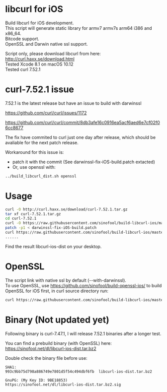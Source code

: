 libcurl for iOS
=================
Build libcurl for iOS development.  
This script will generate static library for armv7 armv7s arm64 i386 and x86_64.  
Bitcode support.  
OpenSSL and Darwin native ssl support.  
  
Script only, please download libcurl from here: http://curl.haxx.se/download.html  
Tested Xcode 8.1 on macOS 10.12  
Tested curl 7.52.1

curl-7.52.1 issue
=================
7.52.1 is the latest release but have an issue to build with darwinssl

https://github.com/curl/curl/issues/1172

https://github.com/curl/curl/commit/8db3afe16c0916ea5acf6aed6e7cf02f06cc8677

The fix have commited to curl just one day after release, which should be avaliable for the next patch release.

Workaround for this issue is:
- patch it with the commit (See darwinssl-fix-iOS-build.patch extacted)
- Or, use openssl with:

```bash
../build_libcurl_dist.sh openssl
```

Usage
=================

```bash
curl -O http://curl.haxx.se/download/curl-7.52.1.tar.gz
tar xf curl-7.52.1.tar.gz
cd curl-7.52.1
curl -O https://raw.githubusercontent.com/sinofool/build-libcurl-ios/master/darwinssl-fix-iOS-build.patch
patch -p1 < darwinssl-fix-iOS-build.patch
curl https://raw.githubusercontent.com/sinofool/build-libcurl-ios/master/build_libcurl_dist.sh | bash
......
```

Find the result libcurl-ios-dist on your desktop.

OpenSSL
=================
The script link with native ssl by default (--with-darwinssl).  
To use OpenSSL, use https://github.com/sinofool/build-openssl-ios/ to build OpenSSL for iOS first, in curl source directory run:

```bash
curl https://raw.githubusercontent.com/sinofool/build-libcurl-ios/master/build_libcurl_dist.sh openssl |bash
```

Binary (Not updated yet)
=================
Following binary is curl-7.47.1, I will release 7.52.1 binaries after a longer test.

You can find a prebuild binary (with OpenSSL) here: https://sinofool.net/dl/libcurl-ios-dist.tar.bz2

Double check the binary file before use:

```
SHA1:
993c9bb75d798a886749e7801d5f54c494dbf6fb  libcurl-ios-dist.tar.bz2

GnuPG: (My Key ID: 9BE18853)
https://sinofool.net/dl/libcurl-ios-dist.tar.bz2.sig
```
